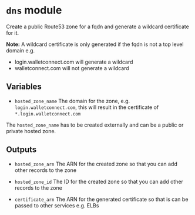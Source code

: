 # `dns` module

Create a public Route53 zone for a fqdn and generate a wildcard certificate for it.

**Note:** A wildcard certificate is only generated if the fqdn is not a top level domain e.g.
  - login.walletconnect.com will generate a wildcard
  - walletconnect.com will not generate a wildcard

## Variables

- `hosted_zone_name`
  The domain for the zone, e.g. `login.walletconnect.com`, this will result in the certificate of `*.login.walletconnect.com`

The `hosted_zone_name` has to be created externally and can be a public or private hosted zone.

## Outputs

- `hosted_zone_arn`
  The ARN for the created zone so that you can add other records to the zone

- `hosted_zone_id`
  The ID for the created zone so that you can add other records to the zone

- `certificate_arn`
  The ARN for the generated certificate so that is can be passed to other services e.g. ELBs
